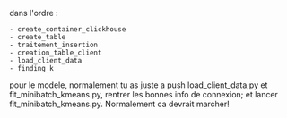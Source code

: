 dans l'ordre : 

    - create_container_clickhouse
    - create_table
    - traitement_insertion
    - creation_table_client
    - load_client_data
    - finding_k



pour le modele, normalement tu as juste a push load_client_data;py et fit_minibatch_kmeans.py, rentrer les bonnes info de connexion; et lancer fit_minibatch_kmeans.py. Normalement ca devrait marcher!